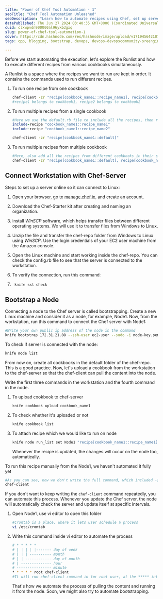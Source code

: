 ```yaml
---
title: "Power of Chef Tool Automation - 1"
seoTitle: "Chef Tool Automation Unleashed"
seoDescription: "Learn how to automate recipes using Chef, set up servers, bootstrap nodes, and efficiently manage cookbooks with this comprehensive guide"
datePublished: Thu Jun 27 2024 03:40:35 GMT+0000 (Coordinated Universal Time)
cuid: clxwpvdn900000al96ykb3gxq
slug: power-of-chef-tool-automation-1
cover: https://cdn.hashnode.com/res/hashnode/image/upload/v1719456421077/4009d6ec-f81f-4872-ac73-cea79145ffa6.jpeg
tags: cpp, blogging, bootstrap, devops, devops-devopscommunity-sreengineer-sre-knowledge-pe-platformengineering-terraform-ansible-docker-kubernetes-jenkins-jfrog-nexus-prometheus-google-gcp-aws-aws-cloudformation-iac-selenium-maven-jira-chef-puppet-datadog-splunk-spinnaker-openshift

---
```


Before we start automating the execution, let's explore the Runlist and how to execute different recipes from various cookbooks simultaneously.

A Runlist is a space where the recipes we want to run are kept in order. It contains the commands used to run different recipes.

1. To run one recipe from one cookbook
    
    ```bash
    chef-client -zr "recipe[cookbook_name1::recipe_name1], recipe[cookbook_name2::recipe_name2]"
    #recipe1 belongs to cookbook1, recipe2 belongs to cookbook2
    ```
    
2. To run multiple recipes from a single cookbook
    
    ```ruby
    #Here we use the default.rb file to include all the recipes, then run the default file
    include-recipe "cookbook_name1::recipe_name1"
    include-recipe "cookbook_name1::recipe_name2"
    ```
    
    ```bash
    chef-client -zr "recipe[cookbook_name1::default]"
    ```
    
3. To run multiple recipes from multiple cookbook
    
    ```bash
    #Here, also add all the recipes from different cookbooks in their specific default files, and then execute them
    chef-client -zr "recipe[cookbook_name1::default], recipe[cookbook_name2::default]"
    ```
    

## Connect Workstation with Chef-Server

Steps to set up a server online so it can connect to Linux:

1. Open your browser, go to [manage.chef.io](http://manage.chef.io), and create an account.
    
2. Download the Chef-Starter kit after creating and naming an organization.
    
3. Install *WinSCP* software, which helps transfer files between different operating systems. We will use it to transfer files from Windows to Linux.
    
4. Unzip the file and transfer the chef-repo folder from Windows to Linux using *WinSCP*. Use the login credentials of your EC2 user machine from the Amazon console.
    
5. Open the Linux machine and start working inside the chef-repo. You can check the config.rb file to see that the server is connected to the workstation.
    
6. To verify the connection, run this command:
    

1. ```bash
    knife ssl check
    ```
    

## Bootstrap a Node

Connecting a node to the Chef server is called bootstrapping. Create a new Linux machine and consider it as a node, for example, Node1. Now, from the workstation, run this command to connect the Chef server with Node1:

```bash
#Write your own public ip address of the node in the command
knife bootstrap 172.31.21.88 --ssh-user ec2-user --sudo -i node-key.pem -N Node1
```

To check if server is connected with the node:

```bash
knife node list
```

From now on, create all cookbooks in the default folder of the chef-repo. This is a good practice. Now, let's upload a cookbook from the workstation to the chef-server so that the chef-client can pull the content into the node.

Write the first three commands in the workstation and the fourth command in the node.

1. To upload cookbook to chef-server
    
    ```bash
    knife cookbook upload cookbook_name1
    ```
    
2. To check whether it's uploaded or not
    
    ```bash
    knife cookbook list
    ```
    
3. To attach recipe which we would like to run on node
    
    ```bash
    knife node run_list set Node1 "recipe[cookbook_name1::recipe_name1]"
    ```
    
    Whenever the recipe is updated, the changes will occur on the node too, automatically.
    

To run this recipe manually from the Node1, we haven't automated it fully yet

```bash
#As you can see, now we don't write the full command, which included -zr & recipe & cookbook name
chef-client
```

If you don't want to keep writing the `chef-client` command repeatedly, you can automate this process. Whenever you update the Chef server, the node will automatically check the server and update itself at specific intervals.

1. Open Node1, use vi editor to open this folder
    
    ```bash
    #Crontab is a place, where it lets user schedule a process
    vi /etc/crontab
    ```
    
2. Write this command inside vi editor to automate the process
    
    ```bash
    # * * * * *
    # | | | | |------- day of week
    # | | | ---------- month
    # | | ------------ day of month
    # | -------------- hour
    # ---------------- minute
    * * * * * root chef-client
    #It will run chef-client command in for root user, at the ***** interval of time
    ```
    
    That's how we automate the process of pulling the content and running it from the node. Soon, we might also try to automate bootstrapping.